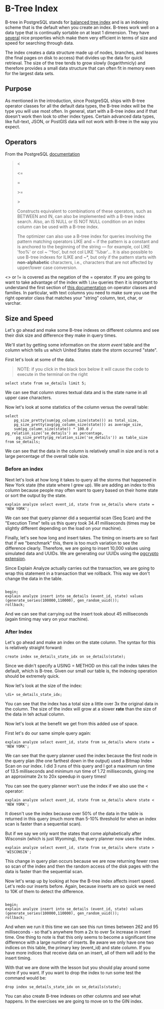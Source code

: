 # B-Tree Index
B-tree in PostgreSQL stands for [balanced tree index](https://en.wikipedia.org/wiki/B-tree) and is an indexing scheme that is the default when you create an index. B-trees work well on a data type that is continually sortable on at least 1 dimension. They have [several](https://use-the-index-luke.com/sql/anatomy/the-tree) nice properties which make them very efficient in terms of size and speed for searching through data. 

The index creates a data structure made up of nodes, branches, and leaves (the final pages on disk to access) that divides up the data for quick retrieval. The size of the tree tends to grow slowly (logarithmicly) and therefore provides a small data structure that can often fit in memory even for the largest data sets. 

## Purpose

As mentioned in the introduction, since PostgreSQL ships with B-tree operator classes for all the default data types, the B-tree index will be the type you will use most often. In general, start with a B-tree index and if that doesn't work then look to other index types. Certain advanced data types, like full-text, JSON, or PostGIS data will not work with B-tree in the way you expect. 

## Operators
From the PostgreSQL [documentation](https://www.postgresql.org/docs/12/indexes-types.html)

> <
>
> <=
>
> =
>
> \>=
>
> \>
>
> Constructs equivalent to combinations of these operators, such as BETWEEN and IN, can also be implemented with a B-tree index search. Also, an IS NULL or IS NOT NULL condition on an index column can be used with a B-tree index.
>
>The optimizer can also use a B-tree index for queries involving the pattern matching operators LIKE and ~ if the pattern is a constant and is anchored to the beginning of the string — for example, col LIKE 'foo%' or col ~ '^foo', but not col LIKE '%bar'... It is also possible to use B-tree indexes for ILIKE and ~*, but only if the pattern starts with **non-alphabetic** characters, i.e., characters that are not affected by upper/lower case conversion.

<> or != is covered as the negation of the = operator. If you are going to want to take advantage of the index with `like` queries then it is important to understand the first section of [this documentation](https://www.postgresql.org/docs/12/indexes-opclass.html) on operator classes and families. In particular, with text columns you need to make sure you use the right operator class that matches your "string" column, text, char, or varchar.

## Size and Speed  

Let's go ahead and make some B-tree indexes on different columns and see their disk size and difference they make in query times. 


We'll start by getting some information on the *storm event* table and the column which tells us which United States state the storm occurred "state". 

First let's look at some of the data.

> NOTE: if you click in the black box below it will cause the code to execute in the terminal on the right

```sql92
select state from se_details limit 5;
``` 

We can see that column stores textual data and is the state name in all upper case characters.

Now let's look at some statistics of the column versus the overall table:

```sql92
select
    pg_size_pretty(sum(pg_column_size(state))) as total_size,
    pg_size_pretty(avg(pg_column_size(state))) as average_size,
    sum(pg_column_size(state)) * 100.0 / pg_relation_size('se_details') as percentage,
     pg_size_pretty(pg_relation_size('se_details')) as table_size 
from se_details;
```

We can see that the data in the column is relatively small in size and is not a large percentage of the overall table size. 

### Before an index

Next let's look at how long it takes to query all the storms that happened in New York state (the state where I grew up). We are adding an index to this column because people may often want to query based on their home state or sort the output by the state. 

```sql92
explain analyze select event_id, state from se_details where state = 'NEW YORK';
```

We can see that query planner did a sequential scan (Seq Scan) and the "Execution Time" tells us this query took 34.41 milliseconds (times may be slightly different depending on the load on your machine). 

Finally, let's see how long and insert takes. The timing on inserts are so fast that if we "benchmark" this, there is too much variation to see the difference clearly. Therefore, we are going to insert 10,000 values using simulated data and UUIDs. We are generating our UUIDs using the [pgcrypto extension](https://www.postgresql.org/docs/current/pgcrypto.html).

Since Explain Analyze actually carries out the transaction, we are going to wrap this statement in a transaction that we rollback. This way we don't change the data in the table.

```sql92

begin;
explain analyze insert into se_details (event_id, state) values (generate_series(100000,110000), gen_random_uuid());
rollback;
```

And we can see that carrying out the insert took about 45 milliseconds (again timing may vary on your machine). 

### After Index

Let's go ahead and make an index on the state column. The syntax for this is relatively straight forward:

```sql92
create index se_details_state_idx on se_details(state);  
```
Since we didn't specify a USING = METHOD on this call the index takes the default, which is B-tree.
Given our small our table is, the indexing operation should be extremely quick. 

Now let's look at the size of the index:

```sql92
\di+ se_details_state_idx;
```

You can see that the index has a total size a little over 3x the original data in the column. The size of the index will grow at a slower **rate** than the size of the data in teh actual column. 

Now let's look at the benefit we get from this added use of space.

First let's do our same simple query again:

```sql92
explain analyze select event_id, state from se_details where state = 'NEW YORK';
```
We can see that the query planner used the index because the first node in the query plan (the one farthest down in the output) used a Bitmap Index Scan on our index. I did 3 runs of this query and I got a maximum run time of 13.5 milliseconds and minimum run time of 1.72 milliseconds, giving me an approximate 2x to 20x speedup in query times!

You can see the query planner won't use the index if we also use the < operator:

```sql92
explain analyze select event_id, state from se_details where state < 'NEW YORK';
```

It doesn't use the index because over 50% of the data in the table is returned in this query (much more than 5-10% threshold for when an index scan is faster than a sequential scan).

But if we say we only want the states that come alphabetically after Wisconsin (which is just Wyoming), the query planner now uses the index.

```sql92
explain analyze select event_id, state from se_details where state >  'WISCONSIN';
```

This change in query plan occurs because we are now returning fewer rows so scan of the index and then the random access of the disk pages with the data is faster than the sequential scan.

Now let's wrap up by looking at how the B-tree index affects insert speed. Let's redo our inserts before. Again, because inserts are so quick we need to 10K of them to detect the difference. 

```sql92

begin;
explain analyze insert into se_details (event_id, state) values (generate_series(100000,110000), gen_random_uuid());
rollback;
```

And when we run it this time we can see this run times between 262 and 95 milliseconds - so that's anywhere from a 2x to over 5x increase in insert time. One thing to note is that this only seems to become a significant time difference with a large number of inserts. Be aware we only have one two indices on this table, the primary key (event_id) and state column. If you have more indices that receive data on an insert, all of them will add to the insert timing. 


With that we are done with the lesson but you should play around some more if you want. If you want to drop the index to run some test the command would be:

```sql92
drop index se_details_state_idx on se_details(state);
```  
 
You can also create B-tree indexes on other columns and see what happens. In the exercises we are going to move on to the GIN index.
 